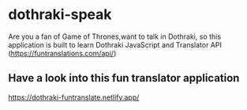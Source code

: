 # dothraki-speak
 Are you a fan of Game of Thrones,want to talk in Dothraki, so this application is built to learn Dothraki  JavaScript and Translator API (https://funtranslations.com/api/)
 
## Have a look into this fun translator application

https://dothraki-funtranslate.netlify.app/
